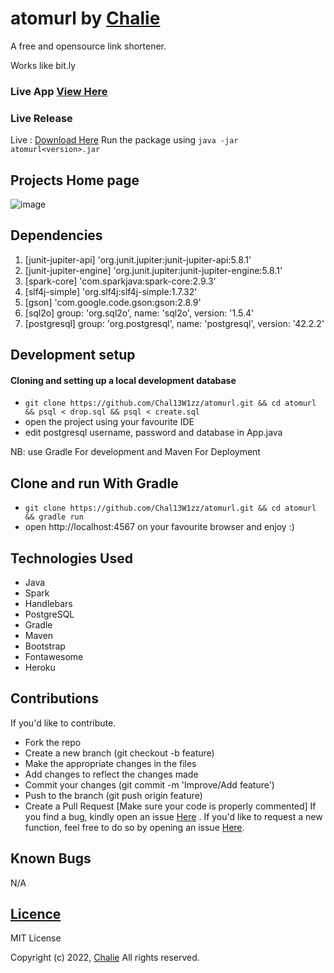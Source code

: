 # atomurl by <a href="https://github.com/Chal13W1zz">Chalie</a>

A free and opensource link shortener.

Works like bit.ly

### Live App <a href="https://at0murl.herokuapp.com/"> View Here </a>

### Live Release
Live  : <a href="https://github.com/Chal13W1zz/atomurl/releases">Download Here</a>
Run the package using `java -jar atomurl<version>.jar`

## Projects Home page
![image](https://user-images.githubusercontent.com/60155767/163875893-669f96f8-5157-4b8e-b34a-5778cd2d68fe.png)


## Dependencies
1. [junit-jupiter-api] 'org.junit.jupiter:junit-jupiter-api:5.8.1'
2. [junit-jupiter-engine] 'org.junit.jupiter:junit-jupiter-engine:5.8.1'
3. [spark-core] 'com.sparkjava:spark-core:2.9.3'
4. [slf4j-simple] 'org.slf4j:slf4j-simple:1.7.32'
5. [gson] 'com.google.code.gson:gson:2.8.9'
6. [sql2o]  group: 'org.sql2o', name: 'sql2o', version: '1.5.4'
7. [postgresql] group: 'org.postgresql', name: 'postgresql', version: '42.2.2'    

## Development setup
#### Cloning and setting up a local development database
- `git clone https://github.com/Chal13W1zz/atomurl.git && cd atomurl && psql < drop.sql && psql < create.sql`
- open the project using your favourite IDE
- edit postgresql username, password and database in App.java 

NB: use Gradle For development and Maven For Deployment



## Clone and run With Gradle
- `git clone https://github.com/Chal13W1zz/atomurl.git && cd atomurl && gradle run`
- open http://localhost:4567 on your favourite browser and enjoy :)


## Technologies Used
* Java
* Spark
* Handlebars
* PostgreSQL
* Gradle
* Maven
* Bootstrap
* Fontawesome
* Heroku


## Contributions
If you'd like to contribute.
- Fork the repo
- Create a new branch (git checkout -b feature)
- Make the appropriate changes in the files
- Add changes to reflect the changes made
- Commit your changes (git commit -m 'Improve/Add feature')
- Push to the branch (git push origin feature)
- Create a Pull Request
[Make sure your code is properly commented]
If you find a bug, kindly open an issue <a href="https://github.com/Chal13W1zz/atomurl/issues/new">Here</a> .
If you'd like to request a new function, feel free to do so by opening an issue <a href="https://github.com/Chal13W1zz/atomurl/issues/new">Here</a>.



## Known Bugs
N/A

## <a href="https://github.com/Chal13W1zz/atomurl/blob/main/LICENSE">Licence</a>
MIT License

Copyright (c) 2022, <a href="https://github.com/Chal13W1zz">Chalie</a>
All rights reserved.

